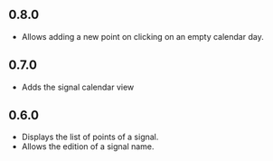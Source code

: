 ## 0.8.0

- Allows adding a new point on clicking on an empty calendar day.

## 0.7.0

- Adds the signal calendar view

## 0.6.0

- Displays the list of points of a signal.
- Allows the edition of a signal name. 
